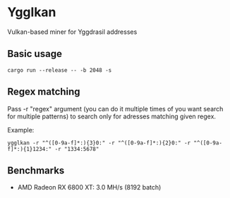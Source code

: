 # Ygglkan

Vulkan-based miner for Yggdrasil addresses

## Basic usage

```shell
cargo run --release -- -b 2048 -s
```

## Regex matching

Pass -r "regex" argument (you can do it multiple times of you want search for multiple patterns) to search only for adresses matching given regex.

Example:

```shell
ygglkan -r "^([0-9a-f]*:){3}0:" -r "^([0-9a-f]*:){2}0:" -r "^([0-9a-f]*:){1}1234:" -r "1334:5678"
```

## Benchmarks

- AMD Radeon RX 6800 XT: 3.0 MH/s (8192 batch)
